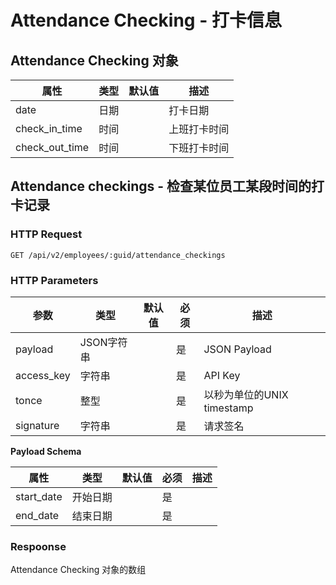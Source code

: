 # Attendance Checking - 打卡信息

## Attendance Checking 对象

 属性           | 类型  | 默认值 | 描述         |
----------------|-------|--------|--------------|
 date           |  日期 |        | 打卡日期     |
 check_in_time  | 时间  |        | 上班打卡时间 |
 check_out_time | 时间  |        | 下班打卡时间 |

## Attendance checkings - 检查某位员工某段时间的打卡记录

### HTTP Request

`GET /api/v2/employees/:guid/attendance_checkings`

### HTTP Parameters

参数       | 类型       | 默认值 | 必须 | 描述
-----------|------------|--------|------|----------------------------|
payload    | JSON字符串 |        | 是   | JSON Payload
access_key | 字符串     |        | 是   | API Key
tonce      | 整型       |        | 是   | 以秒为单位的UNIX timestamp
signature  | 字符串     |        | 是   | 请求签名

**Payload Schema**

属性  | 类型   | 默认值 | 必须 | 描述
------|--------|--------|------|-------------------|
start_date | 开始日期   |        | 是   | 
end_date   | 结束日期   |        | 是   |

### Respoonse

Attendance Checking 对象的数组
